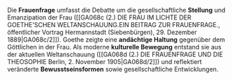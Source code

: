
Die **Frauenfrage** umfasst die Debatte um die gesellschaftliche **Stellung** und Emanzipation der Frau ([[GA068c (2.) DIE FRAU IM LICHTE DER GOETHE'SCHEN WELTANSCHAUUNG.EIN BEITRAG ZUR FRAUENFRAGE., öffentlicher Vortrag Hermannstadt (Siebenbürgen), 29. Dezember 1889|GA068c/2]]). Goethe zeigte eine **andächtige Haltung** gegenüber dem Göttlichen in der Frau. Als moderne **kulturelle Bewegung** entstand sie aus der aktuellen Weltanschauung ([[GA068d (2.) DIE FRAUENFRAGE UND DIE THEOSOPHIE Berlin, 2. November 1905|GA068d/2]]) und reflektiert veränderte **Bewusstseinsformen** sowie gesellschaftliche Entwicklungen.
